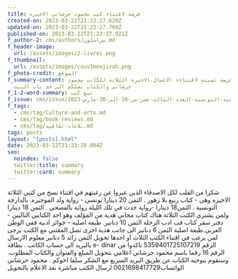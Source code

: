 ```yaml
---
title: فرصة لاقتناء كتب محمود حرشاني الاخيره
created-on: 2023-03-22T21:23:27.620Z
updated-on: 2023-03-22T21:23:27.760Z
published-on: 2023-03-22T21:23:27.921Z
f_author-2: cms/authors/مراسلون.md
f_header-image:
  url: /assets/images/2-livres.png
f_thumbnail:
  url: /assets/images/couv1moujirah.png
f_photo-credit: الموقع
f_summary-content: فرصة ثمينة لاقتناءء الاعمال الاخيره الثلاثة للكاتب محمود
  حرشاني والكتاب يصلكم الى حد باب البيت
f_1-2-word-summary: بيع كتب
f_issue: cms/issue/مجلة-الثقافية-التونسية-العدد-الثالث-عشر-من-16-الى-30-مارس-2023.md
f_tags:
  - cms/tag/Culture-and-arts.md
  - cms/tag/book-reviews.md
  - cms/tag/بلاغات-ثقافيه.md
tags: posts
layout: "[posts].html"
date: 2023-03-22T21:23:28.004Z
seo:
  noindex: false
  twitter:title: summary
  twitter:card: summary
---
```

شكرا من القلب لكل الاصدقاء الذين عبروا عن رغبتهم في اقتناء نسخ من كتبي الثلاثة الاخيره وهي - كتاب ربيع بلا زهور . الثمن 20 دينارا تونسي - رواية ولد الموجيره. بالدارجة التونسية . الثمن18 دينارا -رواية حدث في تلك الليلة  رواية بالفصحى  . الثمن 18 دينارا ولمن يشتري الكتب الثلاثة هناك كتاب مجاني هدية من المؤلف وهو احد الكتابين التاليين - دفتر سفر  كتاب فب ادب الرحلة الثمن 10 دنانير. طبعة اصلية - جوائز ادبية ففي الوطن العربي.طبعة اصلية الثمن 6 دنانير الى جانب هدية اخرى تصل المقتني مع الكتب يرجى لمن يرغب في اقتناء الكتب الثلاث او احدها  تحويل الثمن زائد 5 دنانير معلوم الارسال بالبريد الى حساب الكاتب  . بطاقة  e- dinar الرقم 5359401725107219 تاكدوا من الرقم 16 رقما باسم محمود حرشاني اعلامي بتحويل المبلغ والعنوان  والكتاب المطلوب. وسنقوم بتوجيه الكتاب عن طريق البريد السريع مع الشكر سلفا اخوكم . محمود حرشاني الواتساب0021698417729 ارسال الكتب مباشرة بعد الاعلام بالتحويل